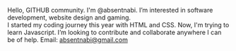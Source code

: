 Hello, GITHUB community. I'm @absentnabi. 
I’m interested in software development, website design and gaming.  
I started my coding journey this year with HTML and CSS. Now, I'm trying to learn Javascript. 
I’m looking to contribute and collaborate anywhere I can be of help. 
Email: absentnabi@gmail.com

<!---
absentnabi/absentnabi is a ✨ special ✨ repository because its `README.md` (this file) appears on your GitHub profile.
You can click the Preview link to take a look at your changes.
--->
